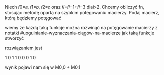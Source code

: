 Niech 𝑓0=𝑎, 𝑓1=𝑏, 𝑓2=𝑐 oraz 𝑓𝑖=𝑓𝑖−1+𝑓𝑖−3​ dlai>2. Chcemy obliczyć fn​, stosując metodę opartą na szybkim potęgowaniu macierzy. Podaj macierz, którą będziemy potęgować


wiemy że każdą taką funkcje można rozwinąć na potęgowanie macierzy z notatki #uogulnianie-wyznaczania-ciągów-na-macierze 
jak taką funkcje stworzyć

rozwiązaniem jest 

1 0 1
1 0 0
0 1 0

wynik pojawi nam się w M0,0 + M0,1
